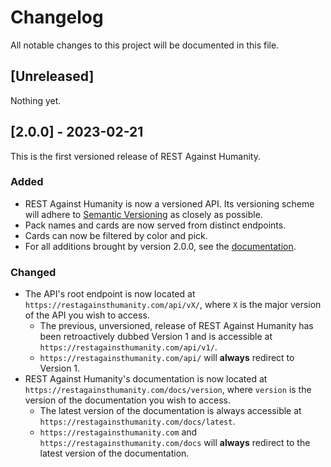 # Changelog

All notable changes to this project will be documented in this file.

## [Unreleased]

Nothing yet.

## [2.0.0] - 2023-02-21

This is the first versioned release of REST Against Humanity.

### Added

- REST Against Humanity is now a versioned API. Its versioning scheme will adhere
  to [Semantic Versioning](https://semver.org/) as closely as possible.
- Pack names and cards are now served from distinct endpoints.
- Cards can now be filtered by color and pick.
- For all additions brought by version 2.0.0, see the [documentation](https://restagainsthumanity.com/docs).

### Changed

- The API's root endpoint is now located at `https://restagainsthumanity.com/api/vX/`, where `X` is the
  major version of the API you wish to access.
  - The previous, unversioned, release of REST Against Humanity has been retroactively dubbed Version 1 and is
    accessible at `https://restagainsthumanity.com/api/v1/`.
  - `https://restagainsthumanity.com/api/` will **always** redirect to Version 1.
- REST Against Humanity's documentation is now located at `https://restagainsthumanity.com/docs/version`, where
  `version` is the version of the documentation you wish to access.
  - The latest version of the documentation is always accessible at `https://restagainsthumanity.com/docs/latest`.
  - `https://restagainsthumanity.com` and `https://restagainsthumanity.com/docs` will **always** redirect to the
    latest version of the documentation.
